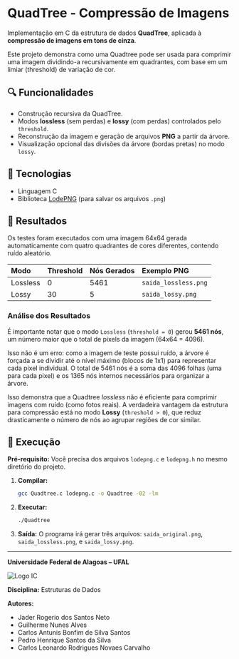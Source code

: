 # QuadTree - Compressão de Imagens

Implementação em C da estrutura de dados **QuadTree**, aplicada à **compressão de imagens em tons de cinza**.

Este projeto demonstra como uma Quadtree pode ser usada para comprimir uma imagem dividindo-a recursivamente em quadrantes, com base em um limiar (threshold) de variação de cor.

## 🔍 Funcionalidades
- Construção recursiva da QuadTree.
- Modos **lossless** (sem perdas) e **lossy** (com perdas) controlados pelo `threshold`.
- Reconstrução da imagem e geração de arquivos **PNG** a partir da árvore.
- Visualização opcional das divisões da árvore (bordas pretas) no modo `lossy`.

## 🧠 Tecnologias
- Linguagem C
- Biblioteca [LodePNG](https://github.com/lvandeve/lodepng) (para salvar os arquivos `.png`)

## 📸 Resultados

Os testes foram executados com uma imagem 64x64 gerada automaticamente com quatro quadrantes de cores diferentes, contendo ruído aleatório.

| Modo | Threshold | Nós Gerados | Exemplo PNG |
|:---|:---|:---|:---|
| Lossless | 0 | 5461 | `saida_lossless.png` |
| Lossy | 30 | 5 | `saida_lossy.png` |

### Análise dos Resultados
É importante notar que o modo `Lossless` (`threshold = 0`) gerou **5461 nós**, um número maior que o total de pixels da imagem (64x64 = 4096).

Isso não é um erro: como a imagem de teste possui ruído, a árvore é forçada a se dividir até o nível máximo (blocos de 1x1) para representar cada pixel individual. O total de 5461 nós é a soma das 4096 folhas (uma para cada pixel) e os 1365 nós internos necessários para organizar a árvore.

Isso demonstra que a Quadtree *lossless* não é eficiente para comprimir imagens com ruído (como fotos reais). A verdadeira vantagem da estrutura para compressão está no modo **Lossy** (`threshold > 0`), que reduz drasticamente o número de nós ao agrupar regiões de cor similar.

## 🧩 Execução

**Pré-requisito:** Você precisa dos arquivos `lodepng.c` e `lodepng.h` no mesmo diretório do projeto.

1.  **Compilar:**
    ```bash
    gcc Quadtree.c lodepng.c -o Quadtree -02 -lm
    ```

2.  **Executar:**
    ```bash
    ./Quadtree
    ```

3.  **Saída:**
    O programa irá gerar três arquivos: `saida_original.png`, `saida_lossless.png`, e `saida_lossy.png`.

---


**Universidade Federal de Alagoas – UFAL**

![Logo IC](https://user-images.githubusercontent.com/91018438/204195385-acc6fcd4-05a7-4f25-87d1-cb7d5cc5c852.png)

**Disciplina:** Estruturas de Dados

**Autores:**
* Jader Rogerio dos Santos Neto
* Guilherme Nunes Alves
* Carlos Antunis Bonfim de Silva Santos
* Pedro Henrique Santos da Silva
* Carlos Leonardo Rodrigues Novaes Carvalho